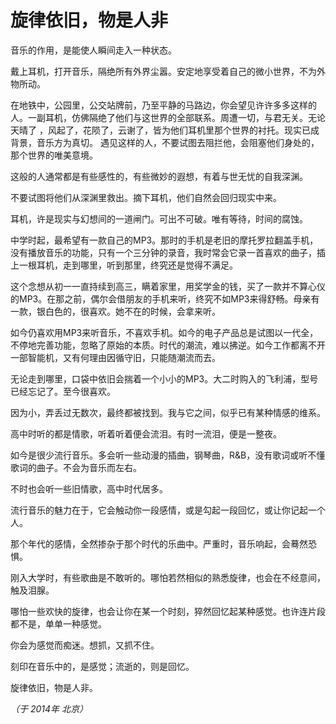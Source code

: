 # 旋律依旧，物是人非

音乐的作用，是能使人瞬间走入一种状态。

戴上耳机，打开音乐，隔绝所有外界尘嚣。安定地享受着自己的微小世界，不为外物所动。

在地铁中，公园里，公交站牌前，乃至平静的马路边，你会望见许许多多这样的人。一副耳机，仿佛隔绝了他们与这世界的全部联系。周遭一切，与君无关。无论天晴了 ，风起了，花陨了，云谢了，皆为他们耳机里那个世界的衬托。现实已成背景，音乐方为真切。
遇见这样的人，不要试图去阻拦他，会阻塞他们身处的，那个世界的唯美意境。

这般的人通常都是有些感性的，有些微妙的遐想，有着与世无忧的自我深渊。

不要试图将他们从深渊里救出。摘下耳机，他们自然会回归现实中来。

耳机，许是现实与幻想间的一道闸门。可出不可破。唯有等待，时间的腐蚀。

中学时起，最希望有一款自己的MP3。那时的手机是老旧的摩托罗拉翻盖手机，没有播放音乐的功能，只有一个三分钟的录音，我时常会它录一首喜欢的曲子，插上一根耳机，走到哪里，听到那里，终究还是觉得不满足。

这个念想从初一一直持续到高三，瞒着家里，用奖学金的钱，买了一款并不算心仪的MP3。在那之前，偶尔会借朋友的手机来听，终究不如MP3来得舒畅。母亲有一款，银白色的，很喜欢。她不在的时候，会拿来听。

如今仍喜欢用MP3来听音乐，不喜欢手机。如今的电子产品总是试图以一代全，不停地完善功能，忽略了原始的本质。时代的潮流，难以拂逆。如今工作都离不开一部智能机，又有何理由因循守旧，只能随潮流而去。

无论走到哪里，口袋中依旧会揣着一个小小的MP3。大二时购入的飞利浦，型号已经忘记了。至今很喜欢。

因为小，弄丢过无数次，最终都被找到。我与它之间，似乎已有某种情感的维系。

高中时听的都是情歌，听着听着便会流泪。有时一流泪，便是一整夜。

如今是很少流行音乐。多会听一些动漫的插曲，钢琴曲，R&B，没有歌词或听不懂歌词的曲子。不会为音乐而左右。

不时也会听一些旧情歌，高中时代居多。

流行音乐的魅力在于，它会触动你一段感情，或是勾起一段回忆，或让你记起一个人。

那个年代的感情，全然掺杂于那个时代的乐曲中。严重时，音乐响起，会蓦然恐惧。

刚入大学时，有些歌曲是不敢听的。哪怕若然相似的熟悉旋律，也会在不经意间，触及泪腺。

哪怕一些欢快的旋律，也会让你在某一个时刻，猝然回忆起某种感觉。也许连片段都不是，单单一种感觉。

你会为感觉而痴迷。想抓，又抓不住。

刻印在音乐中的，是感觉；流逝的，则是回忆。

旋律依旧，物是人非。

*（于 2014年 北京）*